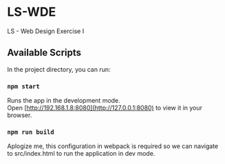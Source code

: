 # LS-WDE
LS - Web Design Exercise I

## Available Scripts

In the project directory, you can run:

### `npm start`

Runs the app in the development mode.\
Open [http://192.168.1.8:8080](http://127.0.0.1:8080) to view it in your browser.

### `npm run build`

Aplogize me, this configuration in webpack is required so we can navigate to src/index.html to run the application in dev mode.
